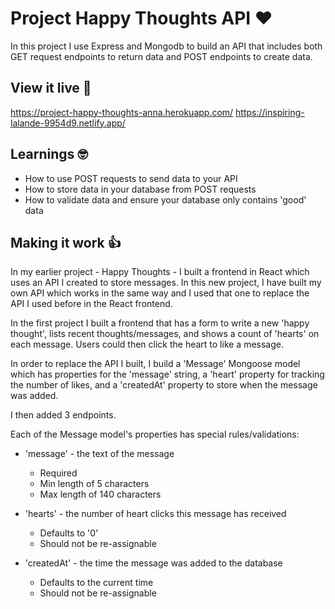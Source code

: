 # Project Happy Thoughts API ❤️

In this project I use Express and Mongodb to build an API that includes both GET request endpoints to return data and POST endpoints to create data.


## View it live 👀
https://project-happy-thoughts-anna.herokuapp.com/
https://inspiring-lalande-9954d9.netlify.app/


## Learnings 🤓

- How to use POST requests to send data to your API
- How to store data in your database from POST requests
- How to validate data and ensure your database only contains 'good' data


## Making it work 👍

In my earlier project - Happy Thoughts - I built a frontend in React which uses an API I created to store messages. In this new project, I have built my own API which works in the same way and I used that one to replace the API I used before in the React frontend.

In the first project I built a frontend that has a form to write a new 'happy thought', lists recent thoughts/messages, and shows a count of 'hearts' on each message. Users could then click the heart to like a message.

In order to replace the API I built, I build a 'Message' Mongoose model which has properties for the 'message' string, a 'heart' property for tracking the number of likes, and a 'createdAt' property to store when the message was added.

I then added 3 endpoints.

Each of the Message model's properties has special rules/validations:

- 'message' - the text of the message

    - Required
    - Min length of 5 characters
    - Max length of 140 characters
    
    
- 'hearts' - the number of heart clicks this message has received

    - Defaults to '0'
    - Should not be re-assignable

- 'createdAt' - the time the message was added to the database

    - Defaults to the current time
    - Should not be re-assignable

